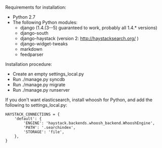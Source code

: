 Requirements for installation:
* Python 2.7
* The following Python modules:
    * django (1.4.(3--5) guaranteed to work, probably all 1.4.* versions)
    * django-south
    * django-haystack (version 2: http://haystacksearch.org/ )
    * django-widget-tweaks
    * markdown
    * feedparser

Installation procedure:
* Create an empty settings_local.py
* Run ./manage.py syncdb
* Run ./manage.py migrate
* Run ./manage.py runserver

If you don't want elasticsearch, install whoosh for Python, and add the following to settings_local.py:

    HAYSTACK_CONNECTIONS = {
        'default': {
            'ENGINE': 'haystack.backends.whoosh_backend.WhooshEngine',
            'PATH': '.searchindex',
            'STORAGE': 'file',
        },
    }

